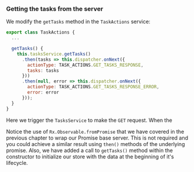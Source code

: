 ### Getting the tasks from the server

We modify the `getTasks` method in the `TaskActions` service:

```javascript
export class TaskActions {
  ...

  getTasks() {
    this.tasksService.getTasks()
      .then(tasks => this.dispatcher.onNext({
        actionType: TASK_ACTIONS.GET_TASKS_RESPONSE,
        tasks: tasks
      }))
      .then(null, error => this.dispatcher.onNext({
        actionType: TASK_ACTIONS.GET_TASKS_RESPONSE_ERROR,
        error: error
      }));
  }
}
```

Here we trigger the `TasksService` to make the `GET` request. When the 

Notice the use of `Rx.Observable.fromPromise` that we have covered in the previous chapter to wrap our Promise base server. This is not required and you could achieve a similar result using `then()` methods of the underlying promise. Also, we have added a call to `getTasks()` method within the constructor to initialize our store with the data at the beginning of it's lifecycle.

